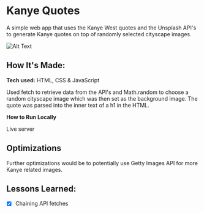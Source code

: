 # Kanye Quotes
A simple web app that uses the Kanye West quotes and the Unsplash API's to generate Kanye quotes on top of randomly selected cityscape images.

![Alt Text](https://i.ibb.co/6NXdyKV/Screenshot-2022-08-15-at-11-42-02.png)

## How It's Made:

**Tech used:** HTML, CSS & JavaScript

Used fetch to retrieve data from the API's and Math.random to choose a random cityscape image which was then set as the background image. The quote was parsed into the inner text of a h1 in the HTML.

**How to Run Locally**

Live server

## Optimizations

Further optimizations would be to potentially use Getty Images API for more Kanye related images.

## Lessons Learned:

- [x] Chaining API fetches
